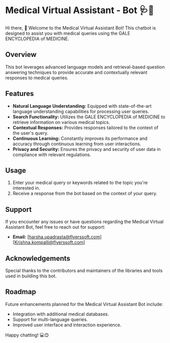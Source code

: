 # Medical Virtual Assistant - Bot 🩺🤖

Hi there, 👋 
Welcome to the Medical Virtual Assistant Bot! This chatbot is designed to assist you with medical queries using the GALE ENCYCLOPEDIA of MEDICINE.

## Overview

This bot leverages advanced language models and retrieval-based question answering techniques to provide accurate and contextually relevant responses to medical queries.

## Features

- **Natural Language Understanding:** Equipped with state-of-the-art language understanding capabilities for processing user queries.
- **Search Functionality:** Utilizes the GALE ENCYCLOPEDIA of MEDICINE to retrieve information on various medical topics.
- **Contextual Responses:** Provides responses tailored to the context of the user's query.
- **Continuous Learning:** Constantly improves its performance and accuracy through continuous learning from user interactions.
- **Privacy and Security:** Ensures the privacy and security of user data in compliance with relevant regulations.

## Usage

1. Enter your medical query or keywords related to the topic you're interested in.
2. Receive a response from the bot based on the context of your query.

## Support

If you encounter any issues or have questions regarding the Medical Virtual Assistant Bot, feel free to reach out for support:

- **Email:** [harsha.upadrasta@flyerssoft.com] [Krishna.kompalli@flyerssoft.com]

## Acknowledgements

Special thanks to the contributors and maintainers of the libraries and tools used in building this bot.

## Roadmap

Future enhancements planned for the Medical Virtual Assistant Bot include:

- Integration with additional medical databases.
- Support for multi-language queries.
- Improved user interface and interaction experience.

Happy chatting! 💻😊